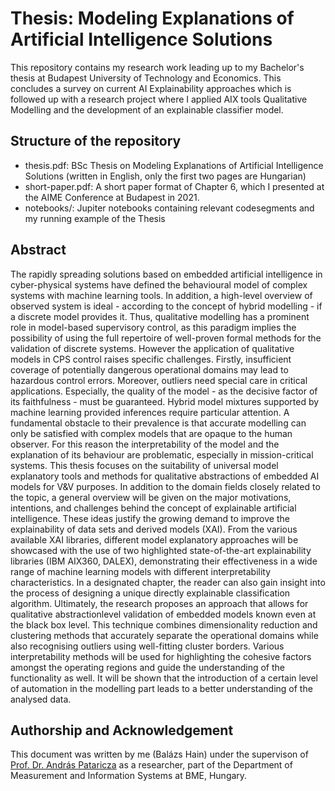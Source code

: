# Thesis: Modeling Explanations of Artificial Intelligence Solutions

This repository contains my research work leading up to my Bachelor's thesis at Budapest University of Technology and Economics.
This concludes a survey on current AI Explainability approaches which is followed up with a research project where I applied AIX tools Qualitative Modelling and the development of an explainable classifier model.

## Structure of the repository
- thesis.pdf: BSc Thesis on Modeling Explanations of Artificial Intelligence Solutions (written in English, only the first two pages are Hungarian)
- short-paper.pdf: A short paper format of Chapter 6, which I presented at the AIME Conference at Budapest in 2021.
- notebooks/: Jupiter notebooks containing relevant codesegments and my running example of the Thesis

## Abstract
The rapidly spreading solutions based on embedded artificial intelligence in cyber-physical systems have defined the behavioural model of complex systems with machine learning tools. In addition, a high-level overview of observed system is ideal - according to the concept of hybrid modelling - if a discrete model provides it. Thus, qualitative modelling has a prominent role in model-based supervisory control, as this paradigm implies the possibility of using the full repertoire of well-proven formal methods for the validation of discrete systems. However the application of qualitative models in CPS control raises specific challenges. Firstly, insufficient coverage of potentially dangerous operational domains may lead to hazardous control errors. Moreover, outliers need special care in critical applications.
Especially, the quality of the model - as the decisive factor of its faithfulness - must be guaranteed. Hybrid model mixtures supported by machine learning provided inferences require particular attention. A fundamental obstacle to their prevalence is that accurate modelling can only be satisfied with complex models that are opaque to the human observer. For this reason the interpretability of the model and the explanation of its behaviour are problematic, especially in mission-critical systems. This thesis focuses on the suitability of universal model explanatory tools and methods for qualitative abstractions of embedded AI models for V&V purposes.
In addition to the domain fields closely related to the topic, a general overview will be given on the major motivations, intentions, and challenges behind the concept of explainable artificial intelligence. These ideas justify the growing demand to improve the explainability of data sets and derived models (XAI). From the various available XAI libraries, different model explanatory approaches will be showcased with the use of two highlighted state-of-the-art explainability libraries (IBM AIX360, DALEX), demonstrating their effectiveness in a wide range of machine learning models with different interpretability characteristics.
In a designated chapter, the reader can also gain insight into the process of designing a unique directly explainable classification algorithm.
Ultimately, the research proposes an approach that allows for qualitative abstractionlevel validation of embedded models known even at the black box level. This technique combines dimensionality reduction and clustering methods that accurately separate the operational domains while also recognising outliers using well-fitting cluster borders. Various interpretability methods will be used for highlighting the cohesive factors amongst the operating regions and guide the understanding of the functionality as well. It will be shown that the introduction of a certain level of automation in the modelling part leads to a better understanding of the analysed data.

## Authorship and Acknowledgement
This document was written by me (Balázs Hain) under the supervison of [Prof. Dr. András Pataricza](https://scholar.google.hu/citations?user=7T1u-FgAAAAJ&hl=en) as a researcher, part of the Department of Measurement and Information Systems at BME, Hungary.